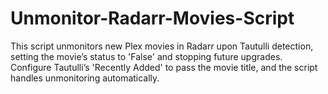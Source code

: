 # Unmonitor-Radarr-Movies-Script
This script unmonitors new Plex movies in Radarr upon Tautulli detection, setting the movie’s status to 'False' and stopping future upgrades. Configure Tautulli’s 'Recently Added' to pass the movie title, and the script handles unmonitoring automatically.
